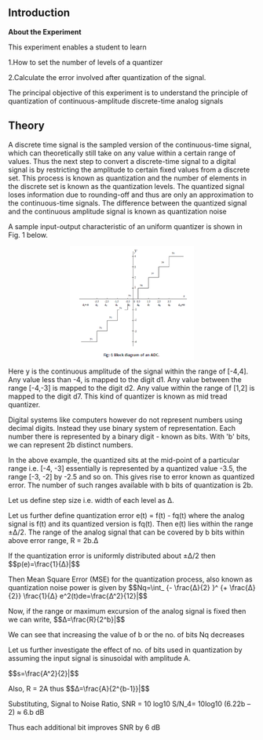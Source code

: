 ## Introduction

**About the Experiment**


This experiment enables a student to learn

1.How to set the number of levels of a quantizer

2.Calculate the error involved after quantization of the signal.

The principal objective of this experiment is to understand the principle of quantization of continuous-amplitude discrete-time analog signals


## Theory

A discrete time signal is the sampled version of the continuous-time signal, which can theoretically still take on any value within a certain range of values. Thus the next step to convert a discrete-time signal to a digital signal is by restricting the amplitude to certain fixed values from a discrete set. This process is known as quantization and the number of elements in the discrete set is known as the quantization levels. The quantized signal loses information due to rounding-off and thus are only an approximation to the continuous-time signals. The difference between the quantized signal and the continuous amplitude signal is known as quantization noise
<p class="heading-content">A sample input-output characteristic of an uniform quantizer is shown in Fig. 1 
                                    below.</p><center><img src="images/figexpt1a.png" style="height:50%;width:50%;" align="center" /></center>
                                <p class="heading-content">Here y is the continuous amplitude of the signal within the range of [-4,4]. 
                                    Any value less than -4, is mapped to the digit d1. Any value between the range [-4,-3] is mapped to the digit d2.
                                    Any value within the range of [1,2] is mapped to the digit d7. This kind of quantizer is known 
                                    as mid tread quantizer.</p>
                                <p class="heading-content">Digital systems like computers however do not represent numbers using decimal digits.
                                    Instead they use binary system of representation. Each number there is represented by a binary digit - known as bits.
                                    With 'b' bits, we can represent 2b distinct numbers.</p>
                                <p class="heading-content">In the above example, the quantized sits at the mid-point of a particular range i.e. [-4, -3]
                                    essentially is represented by a quantized value -3.5, the range [-3, -2] by -2.5 and so on. This
                                    gives rise to error known as quantized error. The number of such ranges available with b bits of quantization is 2b.</p>
                                <p class="heading-content">Let us define step size i.e. width of each level as Δ.</p>
                                <p class="heading-content">Let us further define quantization error e(t) = f(t) - fq(t) where the analog signal is f(t) 
                                    and its quantized version is fq(t). Then e(t) lies within the range ±Δ/2. The range of the analog signal that can be covered by
                                    b bits within above error range, R  = 2b.Δ</p>
                                <p class="heading-content">If the quantization error is uniformly distributed about ±Δ/2 then
$$p(e)=\frac{1}{Δ}|$$
                                <p class="heading-content">Then Mean Square Error (MSE) for the quantization process, also known as quantization noise power is given by 
$$Nq=\int_ {- \frac{Δ}{2} }^ {+ \frac{Δ}{2}} \frac{1}{Δ} e^2(t)de=\frac{Δ^2}{12}|$$
                                <p class="heading-content">Now, if the range or maximum excursion of the analog signal is fixed then we can write,
$$Δ=\frac{R}{2^b}|$$
                                <p class="heading-content">We can see that increasing the value of b or the no. of bits Nq decreases</p>
                                 <p class="heading-content">Let us further investigate the effect of no. of bits used in quantization by assuming the input
                                    signal is sinusoidal with amplitude A.</p>
$$s=\frac{A^2}{2}|$$
                                <p class="heading-content">Also, R = 2A thus
$$Δ=\frac{A}{2^{b-1}}|$$
                                <p class="heading-content">Substituting, Signal to Noise Ratio, SNR = 10 log10 S/N_4= 10log10 (6.22b – 2) ≈ 6.b dB </p>
                                <p class="heading-content">Thus each additional bit improves SNR by 6 dB</p>

                             
 
                       


 <script id="MathJax-script" async src="https://cdn.jsdelivr.net/npm/mathjax@3.2.2/es5/tex-mml-chtml.js"></script>    
 
